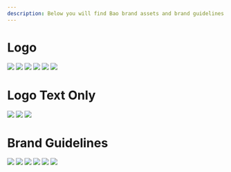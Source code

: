 ```yaml
---
description: Below you will find Bao brand assets and brand guidelines
---
```


# Logo

![](https://raw.githubusercontent.com/baofinance/bao-brand-assets/ed28ae84e716979840ef46f761e549358fabc779/logo-solid.svg?token=AIK66LONCSZOETRV3PRQLODEY7SUC)
![](https://raw.githubusercontent.com/baofinance/bao-brand-assets/ed28ae84e716979840ef46f761e549358fabc779/logo-solid-background.svg?token=AIK66LLJMUEOZSYYZTZ42TLEY7SWU)
![](https://raw.githubusercontent.com/baofinance/bao-brand-assets/ed28ae84e716979840ef46f761e549358fabc779/logo-white-outline.svg?token=AIK66LJJGKFQ6MMMV3ZFKGTEY7SX2)
![](https://raw.githubusercontent.com/baofinance/bao-brand-assets/ed28ae84e716979840ef46f761e549358fabc779/logo-red-outline.svg?token=AIK66LIKIJXEO47LA7LKMDDEY7SYU)
![](https://raw.githubusercontent.com/baofinance/bao-brand-assets/ed28ae84e716979840ef46f761e549358fabc779/logo-solid-text-vertical.svg?token=AIK66LMVGQKY6AZPJYD3TJDEY7SZ4)
![](https://raw.githubusercontent.com/baofinance/bao-brand-assets/ed28ae84e716979840ef46f761e549358fabc779/logo-solid-text-horizontal.svg?token=AIK66LLQ47H7Z4YHPFBUA5LEY7S2W)

# Logo Text Only

![](https://raw.githubusercontent.com/baofinance/bao-brand-assets/ed28ae84e716979840ef46f761e549358fabc779/logo-text-only-solid.svg?token=AIK66LIPEPN6532RSSGYUKLEY7S3Q)
![](https://raw.githubusercontent.com/baofinance/bao-brand-assets/ed28ae84e716979840ef46f761e549358fabc779/logo-text-only-inverted.svg?token=AIK66LL257EKDECTOYHTQRDEY7S5I)
![](https://raw.githubusercontent.com/baofinance/bao-brand-assets/ed28ae84e716979840ef46f761e549358fabc779/logo-text-only-red.svg?token=AIK66LJZWHBBNXA5W6HTER3EY7S6C)

# Brand Guidelines

![](https://github.com/baofinance/bao-brand-assets/blob/main/brand-guide-primary-logo.png?raw=true)
![](https://github.com/baofinance/bao-brand-assets/blob/main/brand-guide-logo-styles.png?raw=true)
![](https://github.com/baofinance/bao-brand-assets/blob/main/brand-guide-colors.png?raw=true)
![](https://github.com/baofinance/bao-brand-assets/blob/main/brand-guide-typeface-bakbak.png?raw=true)
![](https://github.com/baofinance/bao-brand-assets/blob/main/brand-guide-typeface-inter.png?raw=true)
![](https://github.com/baofinance/bao-brand-assets/blob/main/brand-guide-thank-you.png?raw=true)